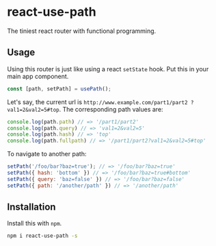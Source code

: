 react-use-path
==============

The tiniest react router with functional programming.

## Usage

Using this router is just like using a react `setState` hook. Put this in your
main app component.

```js
const [path, setPath] = usePath();
```

Let's say, the current url is `http://www.example.com/part1/part2
?val1=2&val2=5#top`.
The corresponding path values are:

``` js
console.log(path.path) // => '/part1/part2'
console.log(path.query) // => 'val1=2&val2=5'
console.log(path.hash) // => 'top'
console.log(path.fullpath) // => '/part1/part2?val1=2&val2=5#top'
```

To navigate to another path:

```js
setPath('/foo/bar?baz=true'); // => '/foo/bar?baz=true'
setPath({ hash: 'bottom' }) // => '/foo/bar?baz=true#bottom'
setPath({ query: 'baz=false' }) // => '/foo/bar?baz=false'
setPath({ path: '/another/path' }) // => '/another/path'
```

## Installation

Install this with `npm`.

```bash
npm i react-use-path -s
```
